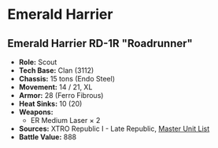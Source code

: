 # Emerald Harrier
## Emerald Harrier RD-1R "Roadrunner"
- **Role:** Scout
- **Tech Base:** Clan (3112)
- **Chassis:** 15 tons (Endo Steel)
- **Movement:** 14 / 21, XL
- **Armor:** 28 (Ferro Fibrous)
- **Heat Sinks:** 10 (20)
- **Weapons:**
  - ER Medium Laser × 2
- **Sources:** XTRO Republic I - Late Republic, [Master Unit List](http://masterunitlist.info/Unit/Details/7292/roadrunner-emerald-harrier-rd-1r)
- **Battle Value:** 888

